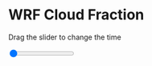 <h1>WRF  Cloud Fraction </h1>
<p>Drag the slider to change the time</p>

<div class="slidecontainer">
<input oninput='setImage(this)' class="slider" type="range" min="0" max="5" value="0" step="1" />
<img id='img'/>
</div>

<script>
var img = document.getElementById('img');
var img_array = ['/assets/images/wrf/cf_wrfout_d01_2020-04-12_12:00:00.png',
'/assets/images/wrf/cf_wrfout_d01_2020-04-12_13:00:00.png',
'/assets/images/wrf/cf_wrfout_d01_2020-04-12_14:00:00.png',
'/assets/images/wrf/cf_wrfout_d01_2020-04-12_15:00:00.png',
'/assets/images/wrf/cf_wrfout_d01_2020-04-12_16:00:00.png',];
function setImage(obj)
{
        var value = obj.value;
        img.src = img_array[value];

}
</script>

